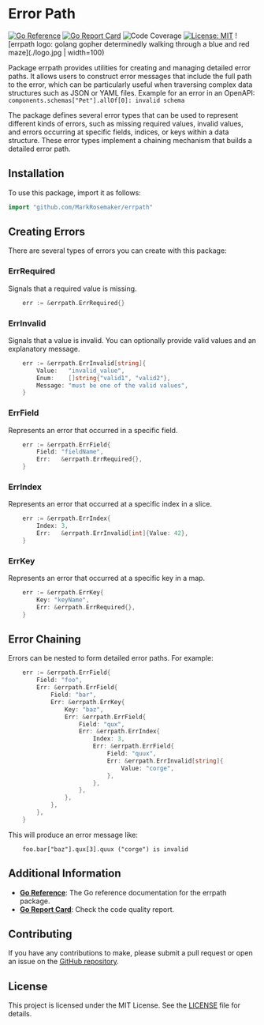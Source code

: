 # Error Path
[![Go Reference](https://pkg.go.dev/badge/github.com/MarkRosemaker/errpath.svg)](https://pkg.go.dev/github.com/MarkRosemaker/errpath)
[![Go Report Card](https://goreportcard.com/badge/github.com/MarkRosemaker/errpath)](https://goreportcard.com/report/github.com/MarkRosemaker/errpath)
![Code Coverage](https://img.shields.io/badge/coverage-100%25-brightgreen)
[![License: MIT](https://img.shields.io/badge/License-MIT-yellow.svg)](./LICENSE)
![errpath logo: golang gopher determinedly walking through a blue and red maze](./logo.jpg | width=100)

Package errpath provides utilities for creating and managing detailed error paths.
It allows users to construct error messages that include the full path to the error,
which can be particularly useful when traversing complex data structures such as JSON
or YAML files.
Example for an error in an OpenAPI: `components.schemas["Pet"].allOf[0]: invalid schema`

The package defines several error types that can be used to represent different kinds
of errors, such as missing required values, invalid values, and errors occurring at
specific fields, indices, or keys within a data structure. These error types implement
a chaining mechanism that builds a detailed error path.

## Installation

To use this package, import it as follows:

```go
import "github.com/MarkRosemaker/errpath"
```

## Creating Errors

There are several types of errors you can create with this package:

### ErrRequired

Signals that a required value is missing.

```go
	err := &errpath.ErrRequired{}
```

### ErrInvalid

Signals that a value is invalid. You can optionally provide valid values and an explanatory message.

```go
	err := &errpath.ErrInvalid[string]{
	    Value:   "invalid_value",
	    Enum:    []string{"valid1", "valid2"},
	    Message: "must be one of the valid values",
	}
```

### ErrField

Represents an error that occurred in a specific field.

```go
	err := &errpath.ErrField{
	    Field: "fieldName",
	    Err:   &errpath.ErrRequired{},
	}
```

### ErrIndex

Represents an error that occurred at a specific index in a slice.

```go
	err := &errpath.ErrIndex{
	    Index: 3,
	    Err:   &errpath.ErrInvalid[int]{Value: 42},
	}
```

### ErrKey

Represents an error that occurred at a specific key in a map.

```go
	err := &errpath.ErrKey{
	    Key: "keyName",
	    Err: &errpath.ErrRequired{},
	}
```

## Error Chaining

Errors can be nested to form detailed error paths. For example:

```go
	err := &errpath.ErrField{
	    Field: "foo",
	    Err: &errpath.ErrField{
	        Field: "bar",
	        Err: &errpath.ErrKey{
	            Key: "baz",
	            Err: &errpath.ErrField{
	                Field: "qux",
	                Err: &errpath.ErrIndex{
	                    Index: 3,
	                    Err: &errpath.ErrField{
	                        Field: "quux",
	                        Err: &errpath.ErrInvalid[string]{
	                            Value: "corge",
	                        },
	                    },
	                },
	            },
	        },
	    },
	}
```

This will produce an error message like:

```
	foo.bar["baz"].qux[3].quux ("corge") is invalid
```

## Additional Information

- [**Go Reference**](https://pkg.go.dev/github.com/MarkRosemaker/errpath): The Go reference documentation for the errpath package.
- [**Go Report Card**](https://goreportcard.com/report/github.com/MarkRosemaker/errpath): Check the code quality report.

## Contributing

If you have any contributions to make, please submit a pull request or open an issue on the [GitHub repository](https://github.com/MarkRosemaker/errpath).

## License

This project is licensed under the MIT License. See the [LICENSE](./LICENSE) file for details.
